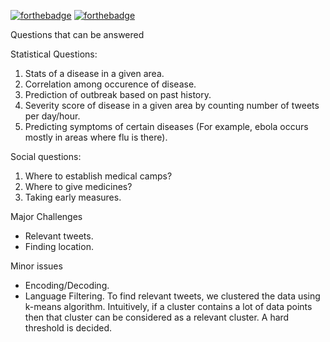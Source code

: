 
[![forthebadge](https://forthebadge.com/images/badges/built-with-love.svg)](https://forthebadge.com)  [![forthebadge](https://forthebadge.com/images/badges/for-you.svg)](https://forthebadge.com) 

Questions that can be answered

Statistical Questions:
1. Stats of a disease in a given area.
2. Correlation among occurence of disease.
3.  Prediction of outbreak based on past history.
4. Severity score of disease in a given area by counting number of tweets per day/hour.
5. Predicting symptoms of certain diseases (For example, ebola occurs mostly in areas where flu is there). 

Social questions:
1. Where to establish medical camps?
2. Where to give medicines?
3. Taking early measures. 


Major Challenges 
* Relevant tweets.
* Finding location. 

Minor issues 
* Encoding/Decoding.
* Language Filtering. To find relevant tweets, we clustered the data using k-means algorithm. Intuitively, if a cluster contains a lot of data points then that cluster can be considered as a relevant cluster. A hard threshold is decided.
